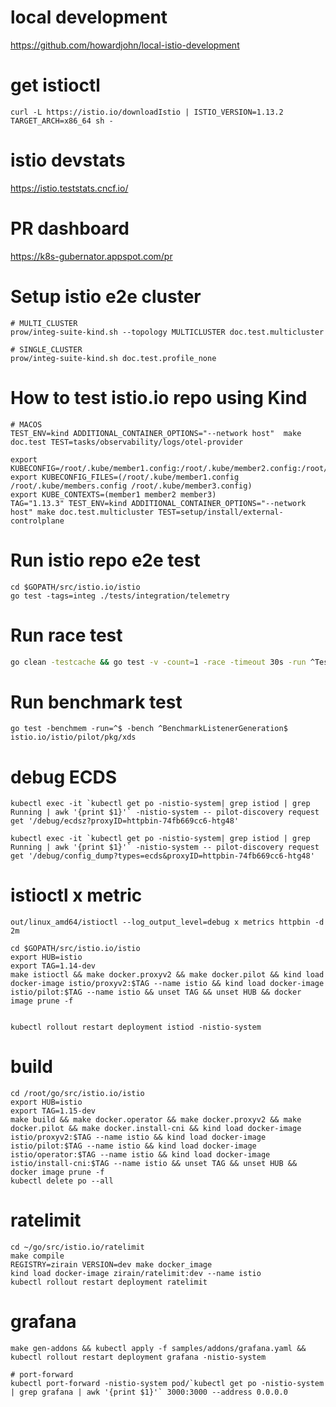 # local development

https://github.com/howardjohn/local-istio-development


# get istioctl

```console
curl -L https://istio.io/downloadIstio | ISTIO_VERSION=1.13.2 TARGET_ARCH=x86_64 sh -
```

# istio devstats

https://istio.teststats.cncf.io/


# PR dashboard

https://k8s-gubernator.appspot.com/pr

# Setup istio e2e cluster

```shell
# MULTI_CLUSTER
prow/integ-suite-kind.sh --topology MULTICLUSTER doc.test.multicluster

# SINGLE_CLUSTER 
prow/integ-suite-kind.sh doc.test.profile_none
```

# How to test istio.io repo using Kind

```
# MACOS
TEST_ENV=kind ADDITIONAL_CONTAINER_OPTIONS="--network host"  make doc.test TEST=tasks/observability/logs/otel-provider

export KUBECONFIG=/root/.kube/member1.config:/root/.kube/member2.config:/root/.kube/member3.config
export KUBECONFIG_FILES=(/root/.kube/member1.config /root/.kube/members.config /root/.kube/member3.config)
export KUBE_CONTEXTS=(member1 member2 member3)
TAG="1.13.3" TEST_ENV=kind ADDITIONAL_CONTAINER_OPTIONS="--network host" make doc.test.multicluster TEST=setup/install/external-controlplane
```


# Run istio repo e2e test

```
cd $GOPATH/src/istio.io/istio
go test -tags=integ ./tests/integration/telemetry
```

# Run race test

```bash
go clean -testcache && go test -v -count=1 -race -timeout 30s -run ^TestEDSUnhealthyEndpoints$ istio.io/istio/pilot/pkg/xds
```

# Run benchmark test

```console
go test -benchmem -run=^$ -bench ^BenchmarkListenerGeneration$ istio.io/istio/pilot/pkg/xds
```

# debug ECDS

```shell
kubectl exec -it `kubectl get po -nistio-system| grep istiod | grep Running | awk '{print $1}'` -nistio-system -- pilot-discovery request get '/debug/ecdsz?proxyID=httpbin-74fb669cc6-htg48'
```

```shell
kubectl exec -it `kubectl get po -nistio-system| grep istiod | grep Running | awk '{print $1}'` -nistio-system -- pilot-discovery request get '/debug/config_dump?types=ecds&proxyID=httpbin-74fb669cc6-htg48'
```

# istioctl x metric

```shell
out/linux_amd64/istioctl --log_output_level=debug x metrics httpbin -d 2m
```


```shell
cd $GOPATH/src/istio.io/istio
export HUB=istio
export TAG=1.14-dev
make istioctl && make docker.proxyv2 && make docker.pilot && kind load docker-image istio/proxyv2:$TAG --name istio && kind load docker-image istio/pilot:$TAG --name istio && unset TAG && unset HUB && docker image prune -f


kubectl rollout restart deployment istiod -nistio-system

```


# build

```
cd /root/go/src/istio.io/istio
export HUB=istio
export TAG=1.15-dev
make build && make docker.operator && make docker.proxyv2 && make docker.pilot && make docker.install-cni && kind load docker-image istio/proxyv2:$TAG --name istio && kind load docker-image istio/pilot:$TAG --name istio && kind load docker-image istio/operator:$TAG --name istio && kind load docker-image istio/install-cni:$TAG --name istio && unset TAG && unset HUB && docker image prune -f
kubectl delete po --all
```


# ratelimit

```console
cd ~/go/src/istio.io/ratelimit
make compile
REGISTRY=zirain VERSION=dev make docker_image
kind load docker-image zirain/ratelimit:dev --name istio
kubectl rollout restart deployment ratelimit
```

# grafana

```console
make gen-addons && kubectl apply -f samples/addons/grafana.yaml && kubectl rollout restart deployment grafana -nistio-system

# port-forward
kubectl port-forward -nistio-system pod/`kubectl get po -nistio-system | grep grafana | awk '{print $1}'` 3000:3000 --address 0.0.0.0
```